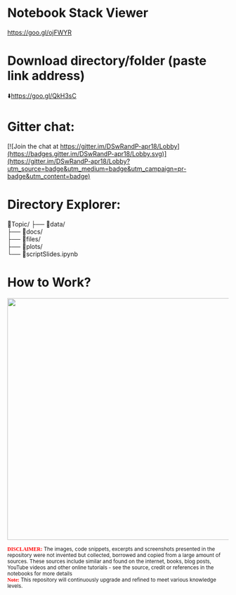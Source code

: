 # Notebook Stack Viewer  

https://goo.gl/ojFWYR

# Download directory/folder (paste link address)         
:arrow_down:https://goo.gl/QkH3sC

# Gitter chat:   

[![Join the chat at https://gitter.im/DSwRandP-apr18/Lobby](https://badges.gitter.im/DSwRandP-apr18/Lobby.svg)](https://gitter.im/DSwRandP-apr18/Lobby?utm_source=badge&utm_medium=badge&utm_campaign=pr-badge&utm_content=badge)
  
  
# Directory Explorer:      
:open_file_folder:Topic/
├── :open_file_folder:data/    
├── :open_file_folder:docs/  
├── :open_file_folder:files/  
├── :open_file_folder:plots/   
└── :closed_book:scriptSlides.ipynb        
  
    
# How to Work? 
<img src="https://github.com/sumendar/DSwRandP-apr18/blob/master/00-InstallationAndEnvironmentSetup/plots/F24L2CKGtv.gif" width="850" height="550">  
  
<sub><span style="color:red; font-family:Comic Sans MS">**DISCLAIMER:**</span> The images, code snippets, excerpts and screenshots presented in the repository were not invented but collected, borrowed and copied from a large amount of sources. These sources include similar and found on the internet, books, blog posts, YouTube videos and other online tutorials - see the source, credit or references in the notebooks for more details</sub>  
<sub><span style="color:red; font-family:Comic Sans MS">**Note:**</span> This repository will continuously upgrade and refined to meet various knowledge levels.</sub>    
 